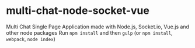 # multi-chat-node-socket-vue
Multi Chat Single Page Application made with Node.js, Socket.io, Vue.js and other node packages
Run `npm install` and then `gulp` (or `npm install`, `webpack`, `node index`)
